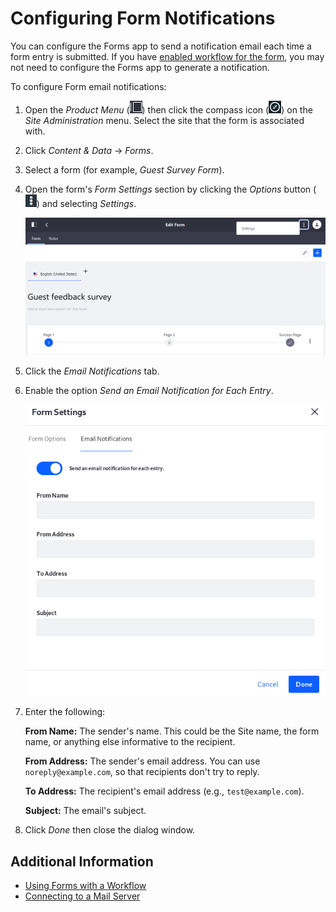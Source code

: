 # Configuring Form Notifications

You can configure the Forms app to send a notification email each time a form entry is submitted. If you have [enabled workflow for the form](./advanced-forms-usage/using-forms-with-a-workflow.md), you may not need to configure the Forms app to generate a notification.

To configure Form email notifications:

1. Open the _Product Menu_ (![Product Menu](../../../images/icon-product-menu.png)) then click the compass icon (![Compass](../../../images/icon-compass.png)) on the _Site Administration_ menu. Select the site that the form is associated with.
1. Click _Content & Data_ &rarr; _Forms_.
1. Select a form (for example, _Guest Survey Form_).
1. Open the form's _Form Settings_ section by clicking the _Options_ button (![Options](../../../images/icon-options.png)) and selecting _Settings_.

    ![Form Settings](./configuring-form-notifications/images/01.png)

1. Click the _Email Notifications_ tab.
1. Enable the option _Send an Email Notification for Each Entry_.

    ![Configure email notifications each time a form entry is submitted.](./configuring-form-notifications/images/02.png)

1. Enter the following:

    **From Name:** The sender's name. This could be the Site name, the form name, or anything else informative to the recipient.

    **From Address:** The sender's email address. You can use `noreply@example.com`, so that recipients don't try to reply.

    **To Address:** The recipient's email address (e.g., `test@example.com`).

    **Subject:** The email's subject.

1. Click _Done_ then close the dialog window.

## Additional Information

-   [Using Forms with a Workflow](./advanced-forms-usage/using-forms-with-a-workflow.md)
-   [Connecting to a Mail Server](../../../installation-and-upgrades/setting-up-liferay-dxp/configuring-mail/connecting-to-a-mail-server.md)
